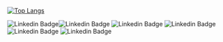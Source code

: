 
[![Top Langs](https://github-readme-stats.vercel.app/api/top-langs/?username=leonardo-felipe&layout=compact&theme=dark)](https://github.com/leonardo-felipe/github-readme-stats)

![Linkedin Badge](https://img.shields.io/badge/Python-3776AB?style=for-the-badge&logo=python&logoColor=white)![Linkedin Badge](https://img.shields.io/badge/Django-092E20?style=for-the-badge&logo=django&logoColor=green)
![Linkedin Badge](https://img.shields.io/badge/PostgreSQL-316192?style=for-the-badge&logo=postgresql&logoColor=white)
![Linkedin Badge](https://img.shields.io/badge/Ubuntu-E95420?style=for-the-badge&logo=ubuntu&logoColor=white)
![Linkedin Badge](https://img.shields.io/badge/Docker-2CA5E0?style=for-the-badge&logo=docker&logoColor=white)
![Linkedin Badge](https://img.shields.io/badge/Heroku-430098?style=for-the-badge&logo=heroku&logoColor=white)
